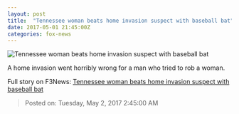 ```yaml
---
layout: post
title:  "Tennessee woman beats home invasion suspect with baseball bat"
date: 2017-05-01 21:45:00Z
categories: fox-news
---
```


![Tennessee woman beats home invasion suspect with baseball bat](http://a57.foxnews.com/images.foxnews.com/content/fox-news/us/2017/05/01/tennessee-woman-beats-home-invasion-suspect-with-baseball-bat/_jcr_content/par/featured-media/media-0.img.jpg/0/0/1493675860908.jpg?ve=1)

A home invasion went horribly wrong for a man who tried to rob a woman.


Full story on F3News: [Tennessee woman beats home invasion suspect with baseball bat](http://www.f3nws.com/n/YQBkkE)

> Posted on: Tuesday, May 2, 2017 2:45:00 AM
